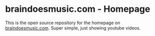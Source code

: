 # braindoesmusic.com - Homepage

This is the open source repository for the homepage on [braindoesmusic.com](https://braindoesmusic.com). Super simple, just showing youtube videos.